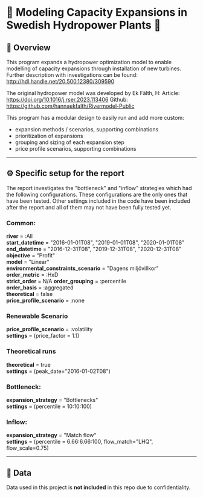 # 🌊 Modeling Capacity Expansions in Swedish Hydropower Plants 🌊

## 🚀 Overview

This program expands a hydropower optimization model to enable modelling of capacity expansions through installation of new turbines. Further description with investigations can be found: http://hdl.handle.net/20.500.12380/309590 

The original hydropower model was developed by Ek Fälth, H:
Article: https://doi.org/10.1016/j.rser.2023.113406
Github: https://github.com/hannaekfalth/Rivermodel-Public

This program has a modular design to easily run and add more custom:
- expansion methods / scenarios, supporting combinations
- prioritization of expansions
- grouping and sizing of each expansion step
- price profile scenarios, supporting combinations

---
## ⚙️ Specific setup for the report
The report investigates the "bottleneck" and "inflow" strategies which had the following configurations.
These configurations are the only ones that have been tested. Other settings included in the code have been included after the report and all of them may not have been fully tested yet. 

### Common: 

**river** = :All  
**start_datetime** = "2016-01-01T08", "2019-01-01T08", "2020-01-01T08"  
**end_datetime** = "2016-12-31T08", "2019-12-31T08", "2020-12-31T08"  
**objective** = "Profit"  
**model** = "Linear"   
**environmental_constraints_scenario** = "Dagens miljövillkor"    
**order_metric** = :HxD   
**strict_order** = N/A 
**order_grouping** = :percentile    
**order_basis** = :aggregated   
**theoretical** = false   
**price_profile_scenario** = :none  

### Renewable Scenario 

**price_profile_scenario** = :volatility   
**settings** = (price_factor = 1.1)

### Theoretical runs
**theoretical** = true   
**settings** = (peak_date="2016-01-02T08")

### Bottleneck:  
**expansion_strategy** = "Bottlenecks"    
**settings** = (percentile = 10:10:100)

### Inflow:  
**expansion_strategy** = "Match flow"  
**settings** = (percentile = 6.66:6.66:100, flow_match="LHQ", flow_scale=0.75)

---

## 📂 Data

Data used in this project is **not included** in this repo due to confidentiality.


